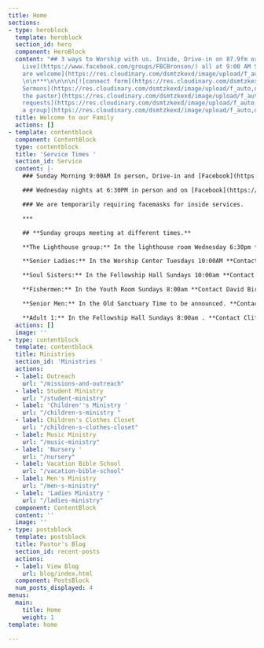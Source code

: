 ```yaml
---
title: Home
sections:
- type: heroblock
  template: heroblock
  section_id: hero
  component: HeroBlock
  content: "## 3 ways to Worship with us. Inside, Drive-in on 87.9fm or [Facebook
    Live](https://www.facebook.com/groups/FBCBronson/) all at 9:00 AM Sundays\n\n![You
    are welcome](https://res.cloudinary.com/dsmtzkexd/image/upload/f_auto,q_auto/v1598404492/church_sunset.jpg)
    \n\n***\n\n\n\n[![connect form](https://res.cloudinary.com/dsmtzkexd/image/upload/f_auto,q_auto/v1598372533/DA446331-1DC1-4648-90D1-D3967A2C6F7A.png)](https://forms.gle/651RQkxsmr3C6CMV8)\n\n[![Recent
    Sermons](https://res.cloudinary.com/dsmtzkexd/image/upload/f_auto,q_auto/v1598372543/DACB6D80-3F77-464C-A131-6D3E28F7BADF.png)](/sermons)\n\n[![Meet
    the pastor](https://res.cloudinary.com/dsmtzkexd/image/upload/f_auto,q_auto/v1598372542/398F3C34-6ED2-447F-8DAF-2E6AEC79A8BA.png)](https://forms.gle/7D6uo3haBLhXf56L6)\n\n[![Prayer
    requests](https://res.cloudinary.com/dsmtzkexd/image/upload/f_auto,q_auto/v1598372534/EA3605CB-5160-466C-9164-C8644F5E9D7F.png)](https://forms.gle/duinCZesEGRo8xDs9)\n\n[![Join
    a group](https://res.cloudinary.com/dsmtzkexd/image/upload/f_auto,q_auto/v1598372537/1873AFBD-D9E2-4089-8C6E-068388C28BB3.png)](https://forms.gle/y5x9F4mQ7MPHGUCB6)\n\n[![Newsletter](https://res.cloudinary.com/dsmtzkexd/image/upload/f_auto,q_auto/v1598372529/1868F6AE-3E24-4421-B9FD-C60AB0D0064F.png)](/images/heartbeat.pdf)"
  title: Welcome to our Family
  actions: []
- template: contentblock
  component: ContentBlock
  type: contentblock
  title: 'Service Times '
  section_id: Service
  content: |-
    ### Sunday Morning 9:00AM In person, Drive-in and [Facebook](https://www.facebook.com/groups/FBCBronson/)

    ### Wednesday nights at 6:30PM in person and on [Facebook](https://www.facebook.com/groups/FBCBronson/)

    ### We are temporarily requiring facemasks for inside services.

    ***

    ## **Sunday groups meeting at different times.**

    **The Lighthouse group:** In the lighthouse room Wednesday 6:30pm **Contact Danny Sprague for more info:** 352-221-4847

    **Senior Ladies:** In the Worship Center Tuesdays 10:00AM **Contact Sonja Simmons for more info:** 352-538-0398

    **Soul Sisters:** In the Fellowship Hall Sundays 10:00am **Contact Candy Dean for more info:** 352-214-0015

    **Fishermen:** In the Youth Room Sundays 8:00am **Contact David Bird for more info:** 352-572-2674

    **Senior Men:** In the Old Sanctuary Time to be announced. **Contact Steve Bird for more info:** 352-817-4711

    **Adult 1:** In the Fellowship Hall Sundays 8:00am . **Contact Cliff Norris for more info:** 352-538-7609
  actions: []
  image: ''
- type: contentblock
  template: contentblock
  title: Ministries
  section_id: 'Ministries '
  actions:
  - label: Outreach
    url: "/missions-and-outreach"
  - label: Student Ministry
    url: "/student-ministry"
  - label: 'Children''s Ministry '
    url: "/children-s-ministry "
  - label: Children's Clothes Closet
    url: "/children-s-clothes-closet"
  - label: Music Ministry
    url: "/music-ministry"
  - label: 'Nursery '
    url: "/nursery"
  - label: Vacation Bible School
    url: "/vacation-bible-school"
  - label: Men's Ministry
    url: "/men-s-ministry"
  - label: 'Ladies Ministry '
    url: "/ladies-ministry"
  component: ContentBlock
  content: ''
  image: ''
- type: postsblock
  template: postsblock
  title: Pastor's Blog
  section_id: recent-posts
  actions:
  - label: View Blog
    url: blog/index.html
  component: PostsBlock
  num_posts_displayed: 4
menus:
  main:
    title: Home
    weight: 1
template: home

---
```

